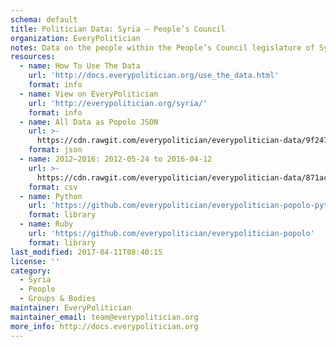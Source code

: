 ```yaml
---
schema: default
title: Politician Data: Syria — People’s Council
organization: EveryPolitician
notes: Data on the people within the People’s Council legislature of Syria.
resources:
  - name: How To Use The Data
    url: 'http://docs.everypolitician.org/use_the_data.html'
    format: info
  - name: View on EveryPolitician
    url: 'http://everypolitician.org/syria/'
    format: info
  - name: All Data as Popolo JSON
    url: >-
      https://cdn.rawgit.com/everypolitician/everypolitician-data/9f247ddd14d3c2c61c11a70ebc1b94c6c1aa6af3/data/Syria/Majlis/ep-popolo-v1.0.json
    format: json
  - name: 2012–2016: 2012-05-24 to 2016-04-12
    url: >-
      https://cdn.rawgit.com/everypolitician/everypolitician-data/871ac372bd785755e62255d2530d962f8c9697c7/data/Syria/Majlis/term-2012.csv
    format: csv
  - name: Python
    url: 'https://github.com/everypolitician/everypolitician-popolo-python'
    format: library
  - name: Ruby
    url: 'https://github.com/everypolitician/everypolitician-popolo'
    format: library
last_modified: 2017-04-11T08:40:15
license: ''
category:
  - Syria
  - People
  - Groups & Bodies
maintainer: EveryPolitician
maintainer_email: team@everypolitician.org
more_info: http://docs.everypolitician.org
---
```

